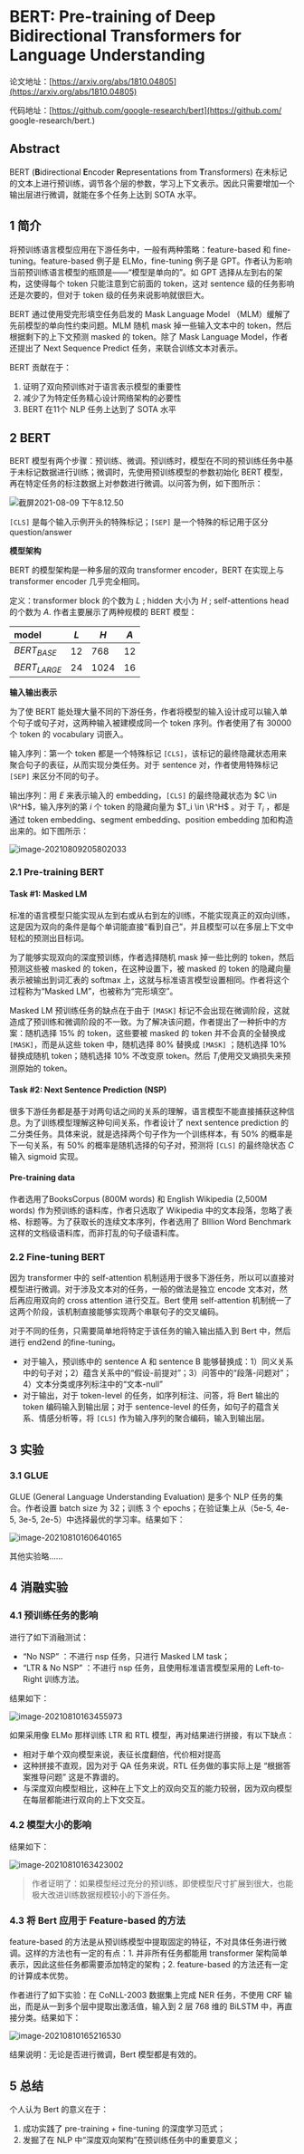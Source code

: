 # BERT: Pre-training of Deep Bidirectional Transformers for Language Understanding

论文地址：[https://arxiv.org/abs/1810.04805](https://arxiv.org/abs/1810.04805)

代码地址：[https://github.com/google-research/bert](https://github.com/ google-research/bert.)

## Abstract

BERT (**B**idirectional **E**ncoder **R**epresentations from **T**ransformers) 在未标记的文本上进行预训练，调节各个层的参数，学习上下文表示。因此只需要增加一个输出层进行微调，就能在多个任务上达到 SOTA 水平。

## 1 简介

将预训练语言模型应用在下游任务中，一般有两种策略：feature-based 和 fine-tuning。feature-based 例子是 ELMo，fine-tuning 例子是 GPT。作者认为影响当前预训练语言模型的瓶颈是——“模型是单向的”。如 GPT 选择从左到右的架构，这使得每个 token 只能注意到它前面的 token，这对 sentence 级的任务影响还是次要的，但对于 token 级的任务来说影响就很巨大。

BERT 通过使用受完形填空任务启发的 Mask Language Model （MLM）缓解了先前模型的单向性约束问题。MLM 随机 mask 掉一些输入文本中的 token，然后根据剩下的上下文预测 masked 的 token。除了 Mask Language Model，作者还提出了 Next Sequence Predict 任务，来联合训练文本对表示。

BERT 贡献在于：

1. 证明了双向预训练对于语言表示模型的重要性
2. 减少了为特定任务精心设计网络架构的必要性
3. BERT 在11个 NLP 任务上达到了 SOTA 水平

## 2 BERT

BERT 模型有两个步骤：预训练、微调。预训练时，模型在不同的预训练任务中基于未标记数据进行训练；微调时，先使用预训练模型的参数初始化 BERT 模型，再在特定任务的标注数据上对参数进行微调。以问答为例，如下图所示：

![截屏2021-08-09 下午8.12.50](https://i.loli.net/2021/08/10/uHClQGPEjbV5v2D.png)

`[CLS]` 是每个输入示例开头的特殊标记；`[SEP]` 是一个特殊的标记用于区分 question/answer

**模型架构**

BERT 的模型架构是一种多层的双向 transformer encoder，BERT 在实现上与 transformer encoder 几乎完全相同。

定义：transformer block 的个数为 $L$ ; hidden 大小为 $H$ ; self-attentions head 的个数为 $A$. 作者主要展示了两种规模的 BERT 模型：

| model          | $L$  | $H$  | $A$  |
| :------------- | ---- | ---- | ---- |
| $BERT_{BASE}$  | 12   | 768  | 12   |
| $BERT_{LARGE}$ | 24   | 1024 | 16   |

**输入输出表示**

为了使 BERT 能处理大量不同的下游任务，作者将模型的输入设计成可以输入单个句子或句子对，这两种输入被建模成同一个 token 序列。作者使用了有 30000 个 token 的 vocabulary 词嵌入。

输入序列：第一个 token 都是一个特殊标记 `[CLS]`，该标记的最终隐藏状态用来聚合句子的表征，从而实现分类任务。对于 sentence 对，作者使用特殊标记  `[SEP]` 来区分不同的句子。

输出序列：用 $E$​ 来表示输入的 embedding，`[CLS]` 的最终隐藏状态为 $C \in \R^H$，输入序列的第 $i$​ 个 token 的隐藏向量为 $T_i \in \R^H$​ 。对于 $T_i$ ，都是通过 token embedding、segment embedding、position embedding 加和构造出来的。如下图所示：

![image-20210809205802033](https://i.loli.net/2021/08/10/kpfqXw1N3hIiOl9.png)

### 2.1 Pre-training BERT

#### Task #1: Masked LM

标准的语言模型只能实现从左到右或从右到左的训练，不能实现真正的双向训练，这是因为双向的条件是每个单词能直接“看到自己”，并且模型可以在多层上下文中轻松的预测出目标词。

为了能够实现双向的深度预训练，作者选择随机 mask 掉一些比例的 token，然后预测这些被 masked 的 token，在这种设置下，被 masked 的 token 的隐藏向量表示被输出到词汇表的 softmax 上，这就与标准语言模型设置相同。作者将这个过程称为“Masked LM”，也被称为“完形填空”。

Masked LM 预训练任务的缺点在于由于 `[MASK]` 标记不会出现在微调阶段，这就造成了预训练和微调阶段的不一致。为了解决该问题，作者提出了一种折中的方案：随机选择 15% 的 token，这些要被 masked 的 token 并不会真的全替换成 `[MASK]`，而是从这些 token 中，随机选择 80% 替换成 `[MASK]` ；随机选择 10% 替换成随机 token；随机选择 10% 不改变原 token。然后 $T_i$​ 使用交叉熵损失来预测原始的 token。

#### Task #2: Next Sentence Prediction (NSP)

很多下游任务都是基于对两句话之间的关系的理解，语言模型不能直接捕获这种信息。为了训练模型理解这种句间关系，作者设计了 next sentence prediction 的二分类任务。具体来说，就是选择两个句子作为一个训练样本，有 50% 的概率是下一句关系，有 50% 的概率是随机选择的句子对，预测将 `[CLS]` 的最终隐状态 $C$​​ 输入​ sigmoid 实现。

#### Pre-training data

作者选用了BooksCorpus (800M words) 和 English Wikipedia (2,500M words) 作为预训练的语料库，作者只选取了 Wikipedia 中的文本段落，忽略了表格、标题等。为了获取长的连续文本序列，作者选用了 BIllion Word Benchmark 这样的文档级语料库，而非打乱的句子级语料库。

### 2.2 Fine-tuning BERT

因为 transformer 中的 self-attention 机制适用于很多下游任务，所以可以直接对模型进行微调。对于涉及文本对的任务，一般的做法是独立 encode 文本对，然后再应用双向的 cross attention 进行交互。Bert 使用 self-attention 机制统一了这两个阶段，该机制直接能够实现两个串联句子的交叉编码。

对于不同的任务，只需要简单地将特定于该任务的输入输出插入到 Bert 中，然后进行 end2end 的fine-tuning。

* 对于输入，预训练中的 sentence A 和 sentence B 能够替换成：1）同义关系中的句子对；2）蕴含关系中的“假设-前提对”；3）问答中的“段落-问题对”；4）文本分类或序列标注中的“文本-null”
* 对于输出，对于 token-level 的任务，如序列标注、问答，将 Bert 输出的 token 编码输入到输出层；对于 sentence-level 的任务，如句子的蕴含关系、情感分析等，将 `[CLS]` 作为输入序列的聚合编码，输入到输出层。 

## 3 实验

### 3.1 GLUE

GLUE (General Language Understanding Evaluation) 是多个 NLP 任务的集合。作者设置 batch size 为 32；训练 3 个 epochs；在验证集上从（5e-5, 4e-5, 3e-5, 2e-5）中选择最优的学习率。结果如下：

![image-20210810160640165](https://i.loli.net/2021/08/10/zOF4n6cjrpyMH8s.png)

其他实验略......

## 4 消融实验

### 4.1 预训练任务的影响

进行了如下消融测试：

*  “No NSP” ：不进行 nsp 任务，只进行 Masked LM task；
* “LTR & No NSP” ：不进行 nsp 任务，且使用标准语言模型采用的 Left-to-Right 训练方法。

结果如下：

![image-20210810163455973](https://i.loli.net/2021/08/10/XVt8TGd5DxmypnU.png)

如果采用像 ELMo 那样训练 LTR 和 RTL 模型，再对结果进行拼接，有以下缺点：

* 相对于单个双向模型来说，表征长度翻倍，代价相对提高
* 这种拼接不直观，因为对于 QA 任务来说，RTL 任务做的事实际上是 “根据答案推导问题” 这是不靠谱的。
* 与深度双向模型相比，这种在上下文上的双向交互的能力较弱，因为双向模型在每层都能进行双向的上下文交互。

### 4.2 模型大小的影响

结果如下：

![image-20210810163423002](https://i.loli.net/2021/08/10/Gnytx5lmNAFLdHD.png)

> 作者证明了：如果模型经过充分的预训练，即使模型尺寸扩展到很大，也能极大改进训练数据规模较小的下游任务。

### 4.3 将 Bert 应用于 Feature-based 的方法

feature-based 的方法是从预训练模型中提取固定的特征，不对具体任务进行微调。这样的方法也有一定的有点：1. 并非所有任务都能用 transformer 架构简单表示，因此这些任务都需要添加特定的架构；2. feature-based 的方法还有一定的计算成本优势。



作者进行了如下实验：在 CoNLL-2003 数据集上完成 NER 任务，不使用 CRF 输出，而是从一到多个层中提取出激活值，输入到 2 层 768 维的 BiLSTM 中，再直接分类。结果如下：

![image-20210810165216530](https://i.loli.net/2021/08/10/RdhnJMUAV2fELeI.png)

结果说明：无论是否进行微调，Bert 模型都是有效的。



## 5 总结

个人认为 Bert 的意义在于：

1. 成功实践了 pre-training + fine-tuning 的深度学习范式；
2. 发掘了在 NLP 中“深度双向架构”在预训练任务中的重要意义；

